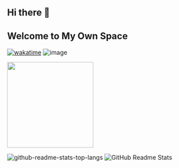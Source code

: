 ## Hi there 👋
## Welcome to My Own Space

[![wakatime](https://wakatime.com/badge/user/018ddf34-dfb8-4feb-b77b-6770ee0e66cd.svg)](https://wakatime.com/@018ddf34-dfb8-4feb-b77b-6770ee0e66cd)
![image](https://visitor-badge.laobi.icu/badge?page_id=shanshui2024.visitor-badge)

<a href="https://ifdian.net/a/SPR-Community"><img width="200" src="https://pic1.afdiancdn.com/static/img/welcome/button-sponsorme.png" alt=""></a >

![github-readme-stats-top-langs](https://github-readme-stats.vercel.app/api/top-langs/?username=Shanshui2024&layout=compact)
![GitHub Readme Stats](https://github-readme-stats.vercel.app/api?username=Shanshui2024&show_icons=true&theme=ambient_gradient)
